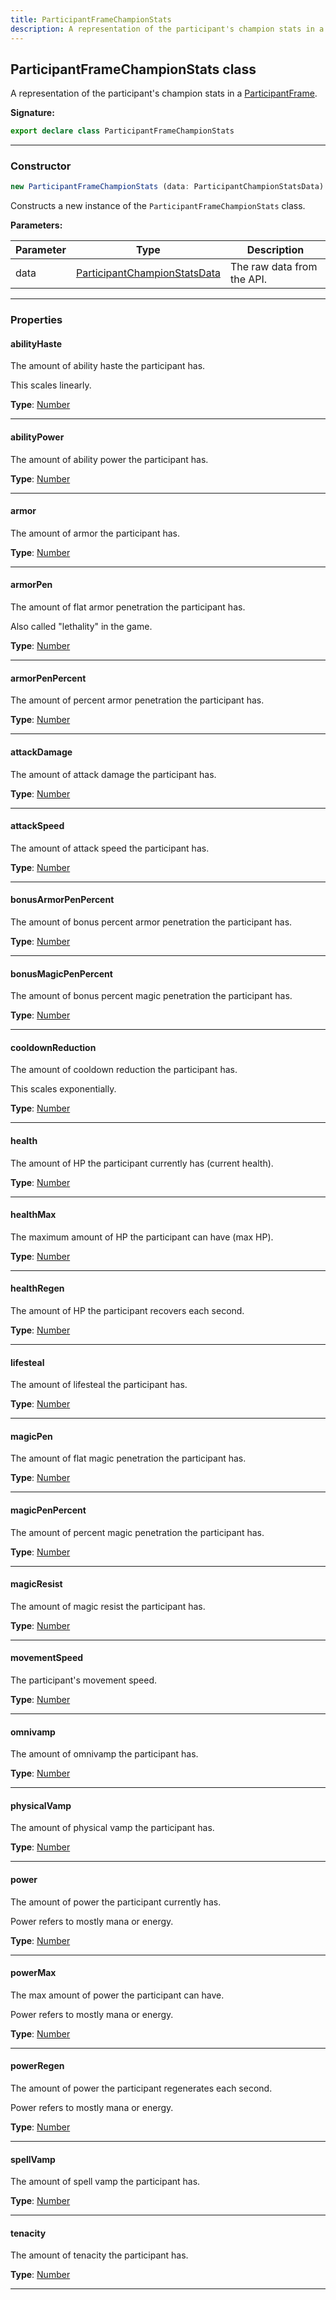 ```yaml
---
title: ParticipantFrameChampionStats
description: A representation of the participant's champion stats in a [ParticipantFrame](/api/ParticipantFrame.md#undefined).
---
```


## ParticipantFrameChampionStats class

A representation of the participant's champion stats in a [ParticipantFrame](/api/ParticipantFrame.md#undefined).

**Signature:**

```ts
export declare class ParticipantFrameChampionStats 
```

---

### Constructor

```ts
new ParticipantFrameChampionStats (data: ParticipantChampionStatsData)
```

Constructs a new instance of the `ParticipantFrameChampionStats` class.

**Parameters:**

| Parameter | Type | Description |
| --------- | ---- | ----------- |
| data | [ParticipantChampionStatsData](/api/ParticipantChampionStatsData.md) | The raw data from the API. |
---

### Properties

#### abilityHaste

The amount of ability haste the participant has.


This scales linearly.



**Type**: [Number](https://developer.mozilla.org/en-US/docs/Web/JavaScript/Reference/Global_Objects/Number)

---

#### abilityPower

The amount of ability power the participant has.



**Type**: [Number](https://developer.mozilla.org/en-US/docs/Web/JavaScript/Reference/Global_Objects/Number)

---

#### armor

The amount of armor the participant has.



**Type**: [Number](https://developer.mozilla.org/en-US/docs/Web/JavaScript/Reference/Global_Objects/Number)

---

#### armorPen

The amount of flat armor penetration the participant has.


Also called "lethality" in the game.



**Type**: [Number](https://developer.mozilla.org/en-US/docs/Web/JavaScript/Reference/Global_Objects/Number)

---

#### armorPenPercent

The amount of percent armor penetration the participant has.



**Type**: [Number](https://developer.mozilla.org/en-US/docs/Web/JavaScript/Reference/Global_Objects/Number)

---

#### attackDamage

The amount of attack damage the participant has.



**Type**: [Number](https://developer.mozilla.org/en-US/docs/Web/JavaScript/Reference/Global_Objects/Number)

---

#### attackSpeed

The amount of attack speed the participant has.



**Type**: [Number](https://developer.mozilla.org/en-US/docs/Web/JavaScript/Reference/Global_Objects/Number)

---

#### bonusArmorPenPercent

The amount of bonus percent armor penetration the participant has.



**Type**: [Number](https://developer.mozilla.org/en-US/docs/Web/JavaScript/Reference/Global_Objects/Number)

---

#### bonusMagicPenPercent

The amount of bonus percent magic penetration the participant has.



**Type**: [Number](https://developer.mozilla.org/en-US/docs/Web/JavaScript/Reference/Global_Objects/Number)

---

#### cooldownReduction

The amount of cooldown reduction the participant has.


This scales exponentially.



**Type**: [Number](https://developer.mozilla.org/en-US/docs/Web/JavaScript/Reference/Global_Objects/Number)

---

#### health

The amount of HP the participant currently has (current health).



**Type**: [Number](https://developer.mozilla.org/en-US/docs/Web/JavaScript/Reference/Global_Objects/Number)

---

#### healthMax

The maximum amount of HP the participant can have (max HP).



**Type**: [Number](https://developer.mozilla.org/en-US/docs/Web/JavaScript/Reference/Global_Objects/Number)

---

#### healthRegen

The amount of HP the participant recovers each second.



**Type**: [Number](https://developer.mozilla.org/en-US/docs/Web/JavaScript/Reference/Global_Objects/Number)

---

#### lifesteal

The amount of lifesteal the participant has.



**Type**: [Number](https://developer.mozilla.org/en-US/docs/Web/JavaScript/Reference/Global_Objects/Number)

---

#### magicPen

The amount of flat magic penetration the participant has.



**Type**: [Number](https://developer.mozilla.org/en-US/docs/Web/JavaScript/Reference/Global_Objects/Number)

---

#### magicPenPercent

The amount of percent magic penetration the participant has.



**Type**: [Number](https://developer.mozilla.org/en-US/docs/Web/JavaScript/Reference/Global_Objects/Number)

---

#### magicResist

The amount of magic resist the participant has.



**Type**: [Number](https://developer.mozilla.org/en-US/docs/Web/JavaScript/Reference/Global_Objects/Number)

---

#### movementSpeed

The participant's movement speed.



**Type**: [Number](https://developer.mozilla.org/en-US/docs/Web/JavaScript/Reference/Global_Objects/Number)

---

#### omnivamp

The amount of omnivamp the participant has.



**Type**: [Number](https://developer.mozilla.org/en-US/docs/Web/JavaScript/Reference/Global_Objects/Number)

---

#### physicalVamp

The amount of physical vamp the participant has.



**Type**: [Number](https://developer.mozilla.org/en-US/docs/Web/JavaScript/Reference/Global_Objects/Number)

---

#### power

The amount of power the participant currently has.


Power refers to mostly mana or energy.



**Type**: [Number](https://developer.mozilla.org/en-US/docs/Web/JavaScript/Reference/Global_Objects/Number)

---

#### powerMax

The max amount of power the participant can have.


Power refers to mostly mana or energy.



**Type**: [Number](https://developer.mozilla.org/en-US/docs/Web/JavaScript/Reference/Global_Objects/Number)

---

#### powerRegen

The amount of power the participant regenerates each second.


Power refers to mostly mana or energy.



**Type**: [Number](https://developer.mozilla.org/en-US/docs/Web/JavaScript/Reference/Global_Objects/Number)

---

#### spellVamp

The amount of spell vamp the participant has.



**Type**: [Number](https://developer.mozilla.org/en-US/docs/Web/JavaScript/Reference/Global_Objects/Number)

---

#### tenacity

The amount of tenacity the participant has.



**Type**: [Number](https://developer.mozilla.org/en-US/docs/Web/JavaScript/Reference/Global_Objects/Number)

---

